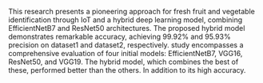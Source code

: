 This research presents a pioneering approach for fresh fruit and vegetable identification through IoT and a hybrid deep learning model, combining EfficientNetB7 and ResNet50 architectures. The proposed hybrid model demonstrates remarkable accuracy, achieving 99.92% and 95.93% precision on dataset1 and dataset2, respectively. study encompasses a comprehensive evaluation of four initial models: EfficientNetB7, VGG16, ResNet50, and VGG19. The hybrid model, which combines the best of these, performed better than the others. In addition to its high accuracy.
